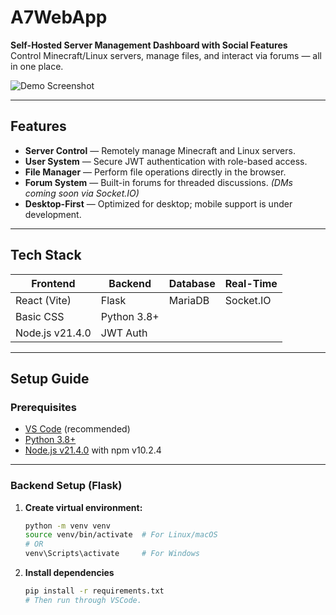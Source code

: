 # A7WebApp

**Self-Hosted Server Management Dashboard with Social Features**  
Control Minecraft/Linux servers, manage files, and interact via forums — all in one place.

![Demo Screenshot](https://via.placeholder.com/1000x400?text=Add+your+app+screenshot+here)

---

## Features

- **Server Control** — Remotely manage Minecraft and Linux servers.
- **User System** — Secure JWT authentication with role-based access.
- **File Manager** — Perform file operations directly in the browser.
- **Forum System** — Built-in forums for threaded discussions. *(DMs coming soon via Socket.IO)*
- **Desktop-First** — Optimized for desktop; mobile support is under development.

---

## Tech Stack

| **Frontend**     | **Backend** | **Database** | **Real-Time** |
|------------------|-------------|--------------|---------------|
| React (Vite)     | Flask       | MariaDB      | Socket.IO     |
| Basic CSS        | Python 3.8+ |              |               |
| Node.js v21.4.0  | JWT Auth    |              |               |

---

## Setup Guide

### Prerequisites

- [VS Code](https://code.visualstudio.com/) (recommended)
- [Python 3.8+](https://www.python.org/)
- [Node.js v21.4.0](https://nodejs.org/en/download/) with npm v10.2.4

---

### Backend Setup (Flask)

1. **Create virtual environment:**
   ```bash
   python -m venv venv
   source venv/bin/activate  # For Linux/macOS
   # OR
   venv\Scripts\activate     # For Windows
2. **Install dependencies**
   ```bash
   pip install -r requirements.txt
   # Then run through VSCode.
